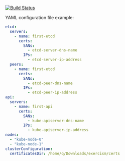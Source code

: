 [![Build Status](https://travis-ci.com/preved911/kube-certs-gen.svg?branch=master)](https://travis-ci.com/preved911/kube-certs-gen)

YAML configuration file example:
```yaml
etcd:
  servers:
    - name: first-etcd
      certs:
        SANs: 
          - etcd-server-dns-name
        IPs:
          - etcd-server-ip-address
  peers:
    - name: first-etcd
      certs:
        SANs:
          - etcd-peer-dns-name
        IPs:
          - etcd-peer-ip-address
api:
  servers:
    - name: first-api
      certs:
        SANs:
          - kube-apiserver-dns-name
        IPs:
          - kube-apiserver-ip-address
nodes:
  - "kube-node-0"
  - "kube-node-1"
clusterConfiguration:
  certificatesDir: /home/q/Downloads/exercism/certs
```

